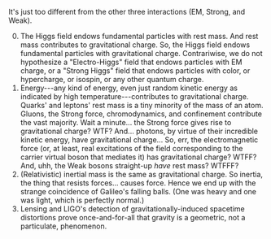 It's just too different from the other three interactions (EM, Strong, and Weak).

0. The Higgs field endows fundamental particles with rest mass.
   And rest mass contributes to gravitational charge.
   So, the Higgs field endows fundamental particles with gravitational charge.
   Contrariwise, we do not hypothesize a "Electro-Higgs" field that endows particles with EM charge,
   or a "Strong Higgs" field that endows particles with color,
   or hypercharge, or isospin, or any other quantum charge.
1. Energy---any kind of energy, even just random kinetic energy as indicated by high temperature---contributes
   to gravitational charge. Quarks' and leptons' rest mass is a tiny minority of the mass of an atom.
   Gluons, the Strong force, chromodynamics, and confinement contribute the vast majority.
   Wait a minute... the Strong force gives rise to gravitational charge? WTF?
   And... photons, by virtue of their incredible kinetic energy, have gravitational charge...
   So, err, the electromagnetic force (or, at least, real excitations of the field
   corresponding to the carrier virtual boson that mediates it) has gravitational charge? WTFF?
   And, uhh, the Weak bosons straight-up _have_ rest mass? WTFFF?
3. (Relativistic) inertial mass is the same as gravitational charge.
   So inertia, the thing that resists forces... causes force.
   Hence we end up with the strange coincidence of Galileo's falling balls.
   (One was heavy and one was light, which is perfectly normal.)
4. Lensing and LIGO's detection of gravitationally-induced spacetime distortions
   prove once-and-for-all that gravity is a geometric, not a particulate, phenomenon.
